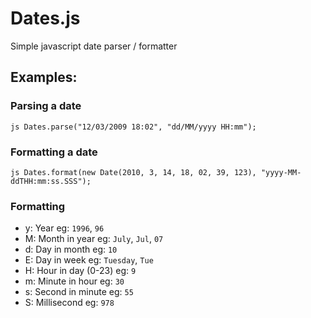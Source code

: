 
# Dates.js

  Simple javascript date parser / formatter


## Examples:

### Parsing a date

  ```js Dates.parse("12/03/2009 18:02", "dd/MM/yyyy HH:mm");```

### Formatting a date

  ```js Dates.format(new Date(2010, 3, 14, 18, 02, 39, 123), "yyyy-MM-ddTHH:mm:ss.SSS");```


### Formatting

- y: Year eg: ```1996```, ```96```
- M: Month in year eg: ```July```, ```Jul```, ```07```
- d: Day in month eg: ```10```
- E: Day in week eg: ```Tuesday```, ```Tue```
- H: Hour in day (0-23) eg: ```9```
- m: Minute in hour eg: ```30```
- s: Second in minute eg: ```55```
- S: Millisecond eg: ```978```


